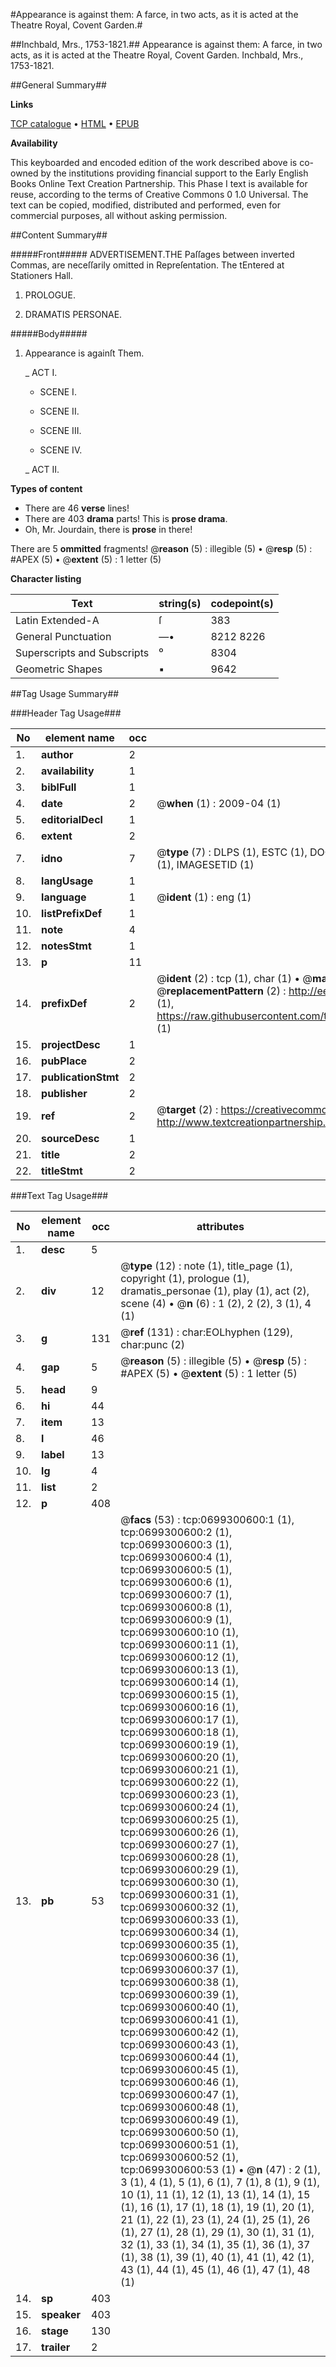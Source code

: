 #Appearance is against them: A farce, in two acts, as it is acted at the Theatre Royal, Covent Garden.#

##Inchbald, Mrs., 1753-1821.##
Appearance is against them: A farce, in two acts, as it is acted at the Theatre Royal, Covent Garden.
Inchbald, Mrs., 1753-1821.

##General Summary##

**Links**

[TCP catalogue](http://www.ota.ox.ac.uk/tcp/)  • 
[HTML](http://tei.it.ox.ac.uk/tcp/Texts-HTML/free/004/004796369.html)  • 
[EPUB](http://tei.it.ox.ac.uk/tcp/Texts-EPUB/free/004/004796369.epub)

**Availability**

This keyboarded and encoded edition of the
	       work described above is co-owned by the institutions
	       providing financial support to the Early English Books
	       Online Text Creation Partnership. This Phase I text is
	       available for reuse, according to the terms of Creative
	       Commons 0 1.0 Universal. The text can be copied,
	       modified, distributed and performed, even for
	       commercial purposes, all without asking permission.


##Content Summary##

#####Front#####
ADVERTISEMENT.THE Paſſages between inverted Commas, are neceſſarily omitted in Repreſentation. The tEntered at Stationers Hall.
1. PROLOGUE.

1. DRAMATIS PERSONAE.

#####Body#####

1. Appearance is againſt Them.

    _ ACT I.

      * SCENE I.

      * SCENE II.

      * SCENE III.

      * SCENE IV.

    _ ACT II.

**Types of content**

  * There are 46 **verse** lines!
  * There are 403 **drama** parts! This is **prose drama**.
  * Oh, Mr. Jourdain, there is **prose** in there!

There are 5 **ommitted** fragments! 
 @__reason__ (5) : illegible (5)  •  @__resp__ (5) : #APEX (5)  •  @__extent__ (5) : 1 letter (5)

**Character listing**


|Text|string(s)|codepoint(s)|
|---|---|---|
|Latin Extended-A|ſ|383|
|General Punctuation|—•|8212 8226|
|Superscripts             and Subscripts|⁰|8304|
|Geometric Shapes|▪|9642|

##Tag Usage Summary##

###Header Tag Usage###

|No|element name|occ|attributes|
|---|---|---|---|
|1.|__author__|2||
|2.|__availability__|1||
|3.|__biblFull__|1||
|4.|__date__|2| @__when__ (1) : 2009-04 (1)|
|5.|__editorialDecl__|1||
|6.|__extent__|2||
|7.|__idno__|7| @__type__ (7) : DLPS (1), ESTC (1), DOCNO (1), TCP (1), GALEDOCNO (1), CONTENTSET (1), IMAGESETID (1)|
|8.|__langUsage__|1||
|9.|__language__|1| @__ident__ (1) : eng (1)|
|10.|__listPrefixDef__|1||
|11.|__note__|4||
|12.|__notesStmt__|1||
|13.|__p__|11||
|14.|__prefixDef__|2| @__ident__ (2) : tcp (1), char (1)  •  @__matchPattern__ (2) : ([0-9\-]+):([0-9IVX]+) (1), (.+) (1)  •  @__replacementPattern__ (2) : http://eebo.chadwyck.com/downloadtiff?vid=$1&page=$2 (1), https://raw.githubusercontent.com/textcreationpartnership/Texts/master/tcpchars.xml#$1 (1)|
|15.|__projectDesc__|1||
|16.|__pubPlace__|2||
|17.|__publicationStmt__|2||
|18.|__publisher__|2||
|19.|__ref__|2| @__target__ (2) : https://creativecommons.org/publicdomain/zero/1.0/ (1), http://www.textcreationpartnership.org/docs/. (1)|
|20.|__sourceDesc__|1||
|21.|__title__|2||
|22.|__titleStmt__|2||


###Text Tag Usage###

|No|element name|occ|attributes|
|---|---|---|---|
|1.|__desc__|5||
|2.|__div__|12| @__type__ (12) : note (1), title_page (1), copyright (1), prologue (1), dramatis_personae (1), play (1), act (2), scene (4)  •  @__n__ (6) : 1 (2), 2 (2), 3 (1), 4 (1)|
|3.|__g__|131| @__ref__ (131) : char:EOLhyphen (129), char:punc (2)|
|4.|__gap__|5| @__reason__ (5) : illegible (5)  •  @__resp__ (5) : #APEX (5)  •  @__extent__ (5) : 1 letter (5)|
|5.|__head__|9||
|6.|__hi__|44||
|7.|__item__|13||
|8.|__l__|46||
|9.|__label__|13||
|10.|__lg__|4||
|11.|__list__|2||
|12.|__p__|408||
|13.|__pb__|53| @__facs__ (53) : tcp:0699300600:1 (1), tcp:0699300600:2 (1), tcp:0699300600:3 (1), tcp:0699300600:4 (1), tcp:0699300600:5 (1), tcp:0699300600:6 (1), tcp:0699300600:7 (1), tcp:0699300600:8 (1), tcp:0699300600:9 (1), tcp:0699300600:10 (1), tcp:0699300600:11 (1), tcp:0699300600:12 (1), tcp:0699300600:13 (1), tcp:0699300600:14 (1), tcp:0699300600:15 (1), tcp:0699300600:16 (1), tcp:0699300600:17 (1), tcp:0699300600:18 (1), tcp:0699300600:19 (1), tcp:0699300600:20 (1), tcp:0699300600:21 (1), tcp:0699300600:22 (1), tcp:0699300600:23 (1), tcp:0699300600:24 (1), tcp:0699300600:25 (1), tcp:0699300600:26 (1), tcp:0699300600:27 (1), tcp:0699300600:28 (1), tcp:0699300600:29 (1), tcp:0699300600:30 (1), tcp:0699300600:31 (1), tcp:0699300600:32 (1), tcp:0699300600:33 (1), tcp:0699300600:34 (1), tcp:0699300600:35 (1), tcp:0699300600:36 (1), tcp:0699300600:37 (1), tcp:0699300600:38 (1), tcp:0699300600:39 (1), tcp:0699300600:40 (1), tcp:0699300600:41 (1), tcp:0699300600:42 (1), tcp:0699300600:43 (1), tcp:0699300600:44 (1), tcp:0699300600:45 (1), tcp:0699300600:46 (1), tcp:0699300600:47 (1), tcp:0699300600:48 (1), tcp:0699300600:49 (1), tcp:0699300600:50 (1), tcp:0699300600:51 (1), tcp:0699300600:52 (1), tcp:0699300600:53 (1)  •  @__n__ (47) : 2 (1), 3 (1), 4 (1), 5 (1), 6 (1), 7 (1), 8 (1), 9 (1), 10 (1), 11 (1), 12 (1), 13 (1), 14 (1), 15 (1), 16 (1), 17 (1), 18 (1), 19 (1), 20 (1), 21 (1), 22 (1), 23 (1), 24 (1), 25 (1), 26 (1), 27 (1), 28 (1), 29 (1), 30 (1), 31 (1), 32 (1), 33 (1), 34 (1), 35 (1), 36 (1), 37 (1), 38 (1), 39 (1), 40 (1), 41 (1), 42 (1), 43 (1), 44 (1), 45 (1), 46 (1), 47 (1), 48 (1)|
|14.|__sp__|403||
|15.|__speaker__|403||
|16.|__stage__|130||
|17.|__trailer__|2||
